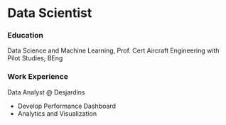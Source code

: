 # Data Scientist
### Education
Data Science and Machine Learning, Prof. Cert
Aircraft Engineering with Pilot Studies, BEng

### Work Experience
Data Analyst @ Desjardins
 - Develop Performance Dashboard
 - Analytics and Visualization
